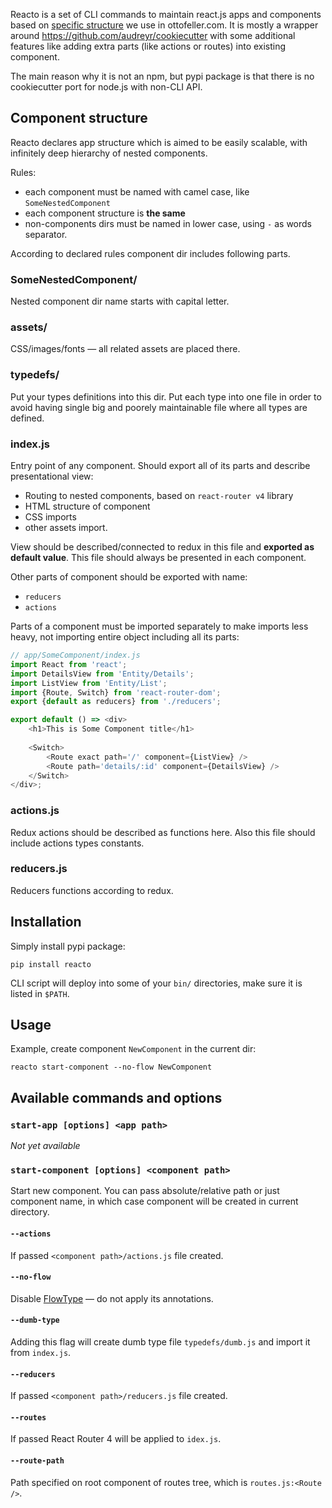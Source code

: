 Reacto is a set of CLI commands to maintain react.js apps and components based on [specific structure](#component-structure) we use in ottofeller.com. It is mostly a wrapper around https://github.com/audreyr/cookiecutter with some additional features like adding extra parts (like actions or routes) into existing component.

The main reason why it is not an npm, but pypi package is that there is no cookiecutter port for node.js with non-CLI API.

## Component structure
Reacto declares app structure which is aimed to be easily scalable, with infinitely deep hierarchy of nested components.

Rules:
* each component must be named with camel case, like `SomeNestedComponent`
* each component structure is **the same**
* non-components dirs must be named in lower case, using `-` as words separator.

According to declared rules component dir includes following parts.

### SomeNestedComponent/
Nested component dir name starts with capital letter.

### assets/
CSS/images/fonts — all related assets are placed there.

### typedefs/
Put your types definitions into this dir. Put each type into one file in order to avoid having single big and poorely maintainable file where all types are defined.

### index.js
Entry point of any component. Should export all of its parts and describe presentational view:
* Routing to nested components, based on `react-router v4` library
* HTML structure of component
* CSS imports
* other assets import.

View should be described/connected to redux in this file and **exported as default value**. This file should always be presented in each component.

Other parts of component should be exported with name:
* `reducers`
* `actions`

Parts of a component must be imported separately to make imports less heavy, not importing entire object including all its parts:

```javascript
// app/SomeComponent/index.js
import React from 'react';
import DetailsView from 'Entity/Details';
import ListView from 'Entity/List';
import {Route, Switch} from 'react-router-dom';
export {default as reducers} from './reducers';

export default () => <div>
	<h1>This is Some Component title</h1>
	
	<Switch>
		<Route exact path='/' component={ListView} />
		<Route path='details/:id' component={DetailsView} />
	</Switch>
</div>;
```

### actions.js
Redux actions should be described as functions here. Also this file should include actions types constants.

### reducers.js
Reducers functions according to redux.

## Installation
Simply install pypi package:
```shell
pip install reacto
```

CLI script will deploy into some of your `bin/` directories, make sure it is listed in `$PATH`.

## Usage
Example, create component `NewComponent` in the current dir:

```shell
reacto start-component --no-flow NewComponent
```

## Available commands and options

### `start-app [options] <app path>`
*Not yet available*

### `start-component [options] <component path>`
Start new component. You can pass absolute/relative path or just component name, in which case component will be created in current directory.

#### `--actions`
If passed `<component path>/actions.js` file created.

#### `--no-flow`
Disable [FlowType](https://flowtype.org/) — do not apply its annotations.

#### `--dumb-type`
Adding this flag will create dumb type file `typedefs/dumb.js` and import it from `index.js`.

#### `--reducers`
If passed `<component path>/reducers.js` file created.

#### `--routes`
If passed React Router 4 will be applied to `idex.js`.

#### `--route-path`
Path specified on root component of routes tree, which is `routes.js:<Route />`.
